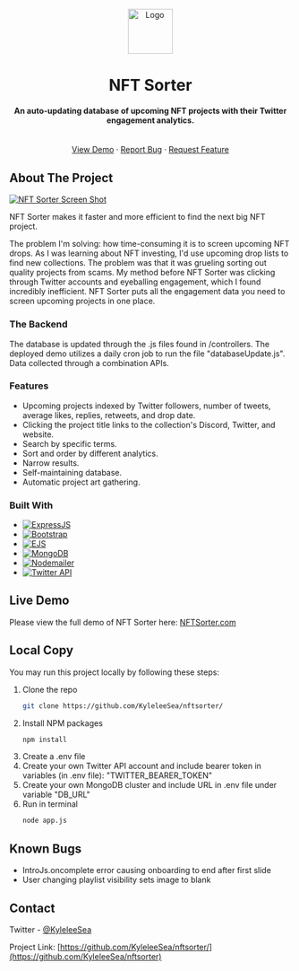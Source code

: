 <!-- PROJECT LOGO -->
<br />
<div align="center">
  <a href="https://github.com/KyleleeSea/nftsorter/">
    <img src="https://i.imgur.com/gbu97LK.png" alt="Logo" width="80" height="80">
  </a>

<h1 align="center">NFT Sorter</h1>

  <p align="center">
    <h4>
      An auto-updating database of upcoming NFT projects with their Twitter engagement analytics.
    </h4>
    <br />
    <a href="https://nftsorter.com/">View Demo</a>
    ·
    <a href="https://github.com/KyleleeSea/nftsorter/issues">Report Bug</a>
    ·
    <a href="https://github.com/KyleleeSea/nftsorter/issues">Request Feature</a>
  </p>
</div>

<!-- ABOUT THE PROJECT -->
## About The Project

[![NFT Sorter Screen Shot][product-screenshot]](https://nftsorter.com/)

NFT Sorter makes it faster and more efficient to find the next big NFT project. 

The problem I'm solving: how time-consuming it is to screen upcoming NFT drops. As I was learning about NFT investing, I'd use upcoming drop lists to find new collections. The problem was that it was grueling sorting out quality projects from scams. My method before NFT Sorter was clicking through Twitter accounts and eyeballing engagement, which I found incredibly inefficient. NFT Sorter puts all the engagement data you need to screen upcoming projects in one place.

### The Backend
The database is updated through the .js files found in /controllers. The deployed demo utilizes a daily cron job to run the file "databaseUpdate.js". Data collected through a combination APIs. 

### Features
- Upcoming projects indexed by Twitter followers, number of tweets, average likes, replies, retweets, and drop date.
- Clicking the project title links to the collection's Discord, Twitter, and website.
- Search by specific terms.
- Sort and order by different analytics.
- Narrow results. 
- Self-maintaining database.
- Automatic project art gathering.

### Built With
* [![ExpressJS][expressjs.com]][expressjs-url]
* [![Bootstrap][Bootstrap.com]][Bootstrap-url]
* [![EJS][ejs.co]][ejs-url]
* [![MongoDB][mongodb.com]][mongodb-url]
* [![Nodemailer][nodemailer.com]][nodemailer-url]
* [![Twitter API][twitter.com]][twitter-url]

## Live Demo

Please view the full demo of NFT Sorter here: <a href="https://nftsorter.com/">NFTSorter.com</a>

## Local Copy
You may run this project locally by following these steps:

1. Clone the repo
   ```sh
   git clone https://github.com/KyleleeSea/nftsorter/
   ```
2. Install NPM packages
   ```sh
   npm install
   ```
3. Create a .env file
4. Create your own Twitter API account and include bearer token in variables (in .env file): "TWITTER_BEARER_TOKEN"
5. Create your own MongoDB cluster and include URL in .env file under variable  "DB_URL"
6. Run in terminal
   ```sh
   node app.js
   ```

## Known Bugs
- IntroJs.oncomplete error causing onboarding to end after first slide
- User changing playlist visibility sets image to blank 

<!-- CONTACT -->
## Contact

Twitter - [@KyleleeSea](https://twitter.com/KyleleeSea)

Project Link: [https://github.com/KyleleeSea/nftsorter/](https://github.com/KyleleeSea/nftsorter)

<!-- MARKDOWN LINKS & IMAGES -->
[product-screenshot]: https://i.imgur.com/JNzE4HZ.png
[expressjs.com]: https://img.shields.io/badge/Express-000000?style=for-the-badge&logo=express&logoColor=AEAEAE
[expressjs-url]: https://expressjs.com/
[Bootstrap.com]: https://img.shields.io/badge/Bootstrap-563D7C?style=for-the-badge&logo=bootstrap&logoColor=white
[Bootstrap-url]: https://getbootstrap.com
[ejs.co]: https://img.shields.io/badge/EJS-000000?style=for-the-badge&logo=ejs&logoColor=ffffff
[ejs-url]: https://ejs.co/
[mongodb.com]: https://img.shields.io/badge/MongoDB-000000?style=for-the-badge&logo=mongodb&logoColor=00ED64
[mongodb-url]: https://www.mongodb.com/
[nodemailer.com]: https://img.shields.io/badge/Nodemailer-29ABE2?style=for-the-badge&logo=nodemailer&logoColor=29ABE2
[nodemailer-url]: https://nodemailer.com/
[twitter.com]: https://img.shields.io/badge/Twitter_API-000000?style=for-the-badge&logo=twitter&logoColor=0465B0
[twitter-url]: https://developer.twitter.com/en/docs/twitter-api
